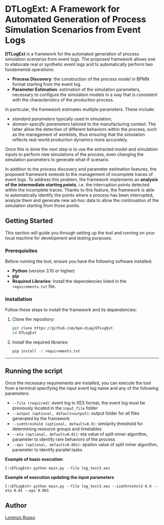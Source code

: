 # DTLogExt: A Framework for Automated Generation of Process Simulation Scenarios from Event Logs
**DTLogExt** is a framework for the automated generation of process simulation scenarios from event logs. The proposed framework allows one to elaborate real or synthetic event logs and to automatically perform two fundamental operations:
* **Process Discovery**: the construction of the process model in BPMN format starting from the event log.
* **Parameter Estimation**: estimation of the simulation parameters, necessary to configure the simulation models in a way that is consistent with the characteristics of the production process.

In particular, the framework estimates multiple parameters. These include:
* *standard parameters* typically used in simulation;
* *domain-specific parameters* tailored to the manufacturing context. The latter allow the detection of different
behaviors within the process, such as the management of *worklists*, thus ensuring that the simulation reflects real-world production dynamics more accurately.

Once this is done the next step is to use the extracted model and simulation inputs to perform new simulations of the process, even changing the simulation parameters to generate what-if scenario.

In addition to the process discovery and parameter estimation features, the proposed framework extends to the management of incomplete traces of event logs. To address this problem, the framework implements an **analysis of the intermediate starting points**, i.e. the interruption points detected within the incomplete traces. Thanks to this feature, the framework is able to automatically identify the points where a process has been interrupted, analyze them and generate new ad-hoc data to allow the continuation of the simulation starting from those points.

## Getting Started
This section will guide you through setting up the tool and running on your local machine for development and testing purposes.

### Prerequisites

Before running the tool, ensure you have the following software installed:
* **Python** (version 3.10 or higher)
* **pip**
* **Required Libraries**: Install the dependencies listed in the `requirements.txt` file.

### Installation
Follow these steps to install the framework and its dependencies:

1. Clone the repository:
   ```bash
   git clone https://github.com/bpm-diag/DTLogExt
   cd DTLogExt
   ```

2. Install the required libraries:
   ```bash
   pip install -r requirements.txt
   ```

---

## Running the script
Once the necessary requirements are installed, you can execute the tool from a terminal specifying the input event log name and any of the following parameters:

* `--file (required)`: event log in XES format, the event log must be previously located in the `input_file` folder
* `--output (optional, default=output)`: output folder for all files generated by the framework
* `--simthreshold (optional, default=0.9)`: similarity threshold for determining resource groups and timetables
* `--eta (optional, default=0.01)`: eta value of split miner algorithm, parameter to identify rare behaviors of the process
* `--eps (optional, default=0.001)`: epsilon value of split miner algorithm, parameter to identify parallel tasks


**Example of basic execution:**

```shell
C:\DTLogExt> python main.py --file log_test3.xes
```

**Example of execution updating the input parameters**

```shell
C:\DTLogExt> python main.py --file log_test3.xes --simthreshold 0.9 --eta 0.01 --eps 0.001
```

## Author
[Lorenzo Russo](https://github.com/lorenzoR21)